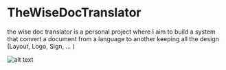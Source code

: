 # TheWiseDocTranslator
the wise doc translator is a personal project where I aim to build a system that convert a document from a language to another keeping all the design (Layout, Logo, Sign,  ... )

![alt text](https://i.ibb.co/tMRdw2F/Doc-Translator.png)

